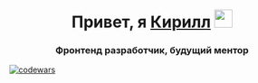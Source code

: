 <h1 align="center">Привет, я <a href="nidhogg49.github.io" target="_blank">Кирилл</a> 
<img src="https://github.com/blackcater/blackcater/raw/main/images/Hi.gif" height="32"/></h1>
<h3 align="center">Фронтенд разработчик, будущий ментор </h3>

[![codewars](https://www.codewars.com/users/username/badges/large)](https://www.codewars.com/users/nidhogg49/badges/large)   

